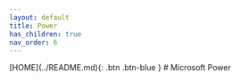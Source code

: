 ```yaml
---
layout: default
title: Power
has_children: true
nav_order: 6
---
```

<span class="fs-1">
[HOME](../README.md){: .btn .btn-blue }
</span>
# Microsoft Power